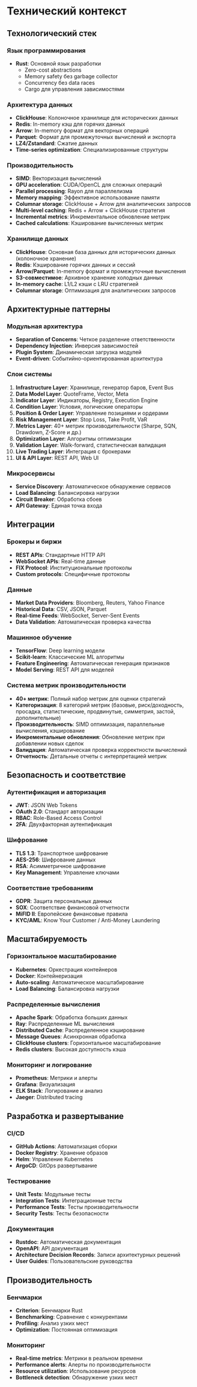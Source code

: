 # Технический контекст

## Технологический стек

### Язык программирования
- **Rust**: Основной язык разработки
  - Zero-cost abstractions
  - Memory safety без garbage collector
  - Concurrency без data races
  - Cargo для управления зависимостями

### Архитектура данных
- **ClickHouse**: Колоночное хранилище для исторических данных
- **Redis**: In-memory кэш для горячих данных
- **Arrow**: In-memory формат для векторных операций
- **Parquet**: Формат для промежуточных вычислений и экспорта
- **LZ4/Zstandard**: Сжатие данных
- **Time-series optimization**: Специализированные структуры

### Производительность
- **SIMD**: Векторизация вычислений
- **GPU acceleration**: CUDA/OpenCL для сложных операций
- **Parallel processing**: Rayon для параллелизма
- **Memory mapping**: Эффективное использование памяти
- **Columnar storage**: ClickHouse + Arrow для аналитических запросов
- **Multi-level caching**: Redis + Arrow + ClickHouse стратегия
- **Incremental metrics**: Инкрементальное обновление метрик
- **Cached calculations**: Кэширование вычисленных метрик

### Хранилище данных
- **ClickHouse**: Основная база данных для исторических данных (колоночное хранение)
- **Redis**: Кэширование горячих данных и сессий
- **Arrow/Parquet**: In-memory формат и промежуточные вычисления
- **S3-совместимое**: Архивное хранение холодных данных
- **In-memory cache**: L1/L2 кэши с LRU стратегией
- **Columnar storage**: Оптимизация для аналитических запросов

## Архитектурные паттерны

### Модульная архитектура
- **Separation of Concerns**: Четкое разделение ответственности
- **Dependency Injection**: Инверсия зависимостей
- **Plugin System**: Динамическая загрузка модулей
- **Event-driven**: Событийно-ориентированная архитектура

### Слои системы
1. **Infrastructure Layer**: Хранилище, генератор баров, Event Bus
2. **Data Model Layer**: QuoteFrame, Vector, Meta
3. **Indicator Layer**: Индикаторы, Registry, Execution Engine
4. **Condition Layer**: Условия, логические операторы
5. **Position & Order Layer**: Управление позициями и ордерами
6. **Risk Management Layer**: Stop Loss, Take Profit, VaR
7. **Metrics Layer**: 40+ метрик производительности (Sharpe, SQN, Drawdown, Z-Score и др.)
8. **Optimization Layer**: Алгоритмы оптимизации
9. **Validation Layer**: Walk-forward, статистическая валидация
10. **Live Trading Layer**: Интеграция с брокерами
11. **UI & API Layer**: REST API, Web UI

### Микросервисы
- **Service Discovery**: Автоматическое обнаружение сервисов
- **Load Balancing**: Балансировка нагрузки
- **Circuit Breaker**: Обработка сбоев
- **API Gateway**: Единая точка входа

## Интеграции

### Брокеры и биржи
- **REST APIs**: Стандартные HTTP API
- **WebSocket APIs**: Real-time данные
- **FIX Protocol**: Институциональные протоколы
- **Custom protocols**: Специфичные протоколы

### Данные
- **Market Data Providers**: Bloomberg, Reuters, Yahoo Finance
- **Historical Data**: CSV, JSON, Parquet
- **Real-time Feeds**: WebSocket, Server-Sent Events
- **Data Validation**: Автоматическая проверка качества

### Машинное обучение
- **TensorFlow**: Deep learning модели
- **Scikit-learn**: Классические ML алгоритмы
- **Feature Engineering**: Автоматическая генерация признаков
- **Model Serving**: REST API для моделей

### Система метрик производительности
- **40+ метрик**: Полный набор метрик для оценки стратегий
- **Категоризация**: 8 категорий метрик (базовые, риск/доходность, просадка, статистические, продвинутые, симметрия, застой, дополнительные)
- **Производительность**: SIMD оптимизация, параллельные вычисления, кэширование
- **Инкрементальные обновления**: Обновление метрик при добавлении новых сделок
- **Валидация**: Автоматическая проверка корректности вычислений
- **Отчетность**: Детальные отчеты с интерпретацией метрик

## Безопасность и соответствие

### Аутентификация и авторизация
- **JWT**: JSON Web Tokens
- **OAuth 2.0**: Стандарт авторизации
- **RBAC**: Role-Based Access Control
- **2FA**: Двухфакторная аутентификация

### Шифрование
- **TLS 1.3**: Транспортное шифрование
- **AES-256**: Шифрование данных
- **RSA**: Асимметричное шифрование
- **Key Management**: Управление ключами

### Соответствие требованиям
- **GDPR**: Защита персональных данных
- **SOX**: Соответствие финансовой отчетности
- **MiFID II**: Европейские финансовые правила
- **KYC/AML**: Know Your Customer / Anti-Money Laundering

## Масштабируемость

### Горизонтальное масштабирование
- **Kubernetes**: Оркестрация контейнеров
- **Docker**: Контейнеризация
- **Auto-scaling**: Автоматическое масштабирование
- **Load Balancing**: Балансировка нагрузки

### Распределенные вычисления
- **Apache Spark**: Обработка больших данных
- **Ray**: Распределенные ML вычисления
- **Distributed Cache**: Распределенное кэширование
- **Message Queues**: Асинхронная обработка
- **ClickHouse clusters**: Горизонтальное масштабирование
- **Redis clusters**: Высокая доступность кэша

### Мониторинг и логирование
- **Prometheus**: Метрики и алерты
- **Grafana**: Визуализация
- **ELK Stack**: Логирование и анализ
- **Jaeger**: Distributed tracing

## Разработка и развертывание

### CI/CD
- **GitHub Actions**: Автоматизация сборки
- **Docker Registry**: Хранение образов
- **Helm**: Управление Kubernetes
- **ArgoCD**: GitOps развертывание

### Тестирование
- **Unit Tests**: Модульные тесты
- **Integration Tests**: Интеграционные тесты
- **Performance Tests**: Тесты производительности
- **Security Tests**: Тесты безопасности

### Документация
- **Rustdoc**: Автоматическая документация
- **OpenAPI**: API документация
- **Architecture Decision Records**: Записи архитектурных решений
- **User Guides**: Пользовательские руководства

## Производительность

### Бенчмарки
- **Criterion**: Бенчмарки Rust
- **Benchmarking**: Сравнение с конкурентами
- **Profiling**: Анализ узких мест
- **Optimization**: Постоянная оптимизация

### Мониторинг
- **Real-time metrics**: Метрики в реальном времени
- **Performance alerts**: Алерты по производительности
- **Resource utilization**: Использование ресурсов
- **Bottleneck detection**: Обнаружение узких мест
